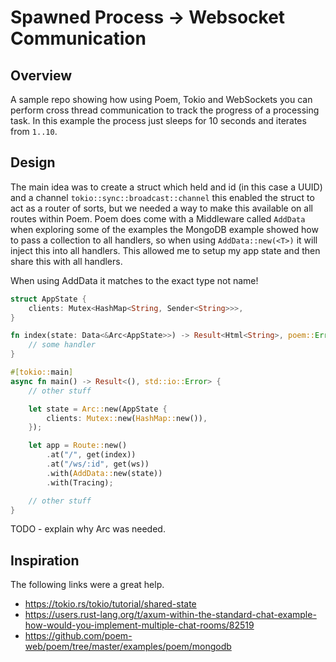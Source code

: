 # Spawned Process -> Websocket Communication

## Overview

A sample repo showing how using Poem, Tokio and WebSockets you can perform cross thread communication to track the progress of a processing task. In this example the process just sleeps for 10 seconds and iterates from `1..10`.

## Design

The main idea was to create a struct which held and id (in this case a UUID) and a channel `tokio::sync::broadcast::channel` this enabled the struct to act as a router of sorts, but we needed a way to make this available on all routes within Poem. Poem does come with a Middleware called `AddData` when exploring some of the examples the MongoDB example showed how to pass a collection to all handlers, so when using `AddData::new(<T>)` it will inject this into all handlers. This allowed me to setup my app state and then share this with all handlers.

When using AddData it matches to the exact type not name!

```rust
struct AppState {
    clients: Mutex<HashMap<String, Sender<String>>>,
}

fn index(state: Data<&Arc<AppState>>) -> Result<Html<String>, poem::Error> {
    // some handler
}

#[tokio::main]
async fn main() -> Result<(), std::io::Error> {
    // other stuff

    let state = Arc::new(AppState {
        clients: Mutex::new(HashMap::new()),
    });

    let app = Route::new()
        .at("/", get(index))
        .at("/ws/:id", get(ws))
        .with(AddData::new(state))
        .with(Tracing);

    // other stuff
}
```

TODO - explain why Arc was needed.

## Inspiration

The following links were a great help.

- https://tokio.rs/tokio/tutorial/shared-state
- https://users.rust-lang.org/t/axum-within-the-standard-chat-example-how-would-you-implement-multiple-chat-rooms/82519
- https://github.com/poem-web/poem/tree/master/examples/poem/mongodb
